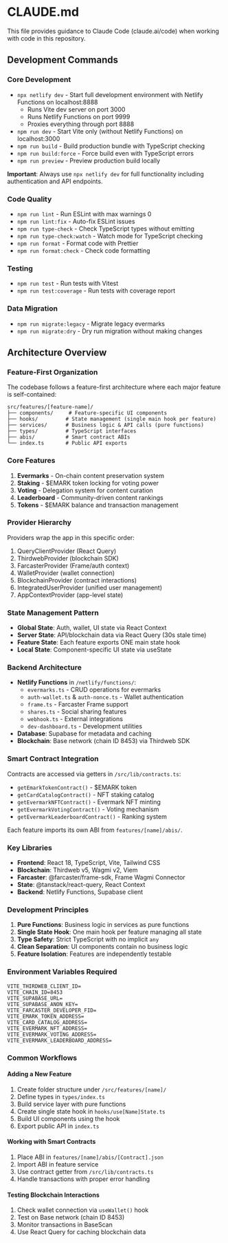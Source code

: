 # CLAUDE.md

This file provides guidance to Claude Code (claude.ai/code) when working with code in this repository.

## Development Commands

### Core Development
- `npx netlify dev` - Start full development environment with Netlify Functions on localhost:8888
  - Runs Vite dev server on port 3000
  - Runs Netlify Functions on port 9999
  - Proxies everything through port 8888
- `npm run dev` - Start Vite only (without Netlify Functions) on localhost:3000
- `npm run build` - Build production bundle with TypeScript checking
- `npm run build:force` - Force build even with TypeScript errors
- `npm run preview` - Preview production build locally

**Important**: Always use `npx netlify dev` for full functionality including authentication and API endpoints.

### Code Quality
- `npm run lint` - Run ESLint with max warnings 0
- `npm run lint:fix` - Auto-fix ESLint issues
- `npm run type-check` - Check TypeScript types without emitting
- `npm run type-check:watch` - Watch mode for TypeScript checking
- `npm run format` - Format code with Prettier
- `npm run format:check` - Check code formatting

### Testing
- `npm run test` - Run tests with Vitest
- `npm run test:coverage` - Run tests with coverage report

### Data Migration
- `npm run migrate:legacy` - Migrate legacy evermarks
- `npm run migrate:dry` - Dry run migration without making changes

## Architecture Overview

### Feature-First Organization
The codebase follows a feature-first architecture where each major feature is self-contained:

```
src/features/[feature-name]/
├── components/     # Feature-specific UI components
├── hooks/         # State management (single main hook per feature)
├── services/      # Business logic & API calls (pure functions)
├── types/         # TypeScript interfaces
├── abis/          # Smart contract ABIs
└── index.ts       # Public API exports
```

### Core Features
1. **Evermarks** - On-chain content preservation system
2. **Staking** - $EMARK token locking for voting power
3. **Voting** - Delegation system for content curation
4. **Leaderboard** - Community-driven content rankings
5. **Tokens** - $EMARK balance and transaction management

### Provider Hierarchy
Providers wrap the app in this specific order:
1. QueryClientProvider (React Query)
2. ThirdwebProvider (blockchain SDK)
3. FarcasterProvider (Frame/auth context)
4. WalletProvider (wallet connection)
5. BlockchainProvider (contract interactions)
6. IntegratedUserProvider (unified user management)
7. AppContextProvider (app-level state)

### State Management Pattern
- **Global State**: Auth, wallet, UI state via React Context
- **Server State**: API/blockchain data via React Query (30s stale time)
- **Feature State**: Each feature exports ONE main state hook
- **Local State**: Component-specific UI state via useState

### Backend Architecture
- **Netlify Functions** in `/netlify/functions/`:
  - `evermarks.ts` - CRUD operations for evermarks
  - `auth-wallet.ts` & `auth-nonce.ts` - Wallet authentication
  - `frame.ts` - Farcaster Frame support
  - `shares.ts` - Social sharing features
  - `webhook.ts` - External integrations
  - `dev-dashboard.ts` - Development utilities
- **Database**: Supabase for metadata and caching
- **Blockchain**: Base network (chain ID 8453) via Thirdweb SDK

### Smart Contract Integration
Contracts are accessed via getters in `/src/lib/contracts.ts`:
- `getEmarkTokenContract()` - $EMARK token
- `getCardCatalogContract()` - NFT staking catalog
- `getEvermarkNFTContract()` - Evermark NFT minting
- `getEvermarkVotingContract()` - Voting mechanism
- `getEvermarkLeaderboardContract()` - Ranking system

Each feature imports its own ABI from `features/[name]/abis/`.

### Key Libraries
- **Frontend**: React 18, TypeScript, Vite, Tailwind CSS
- **Blockchain**: Thirdweb v5, Wagmi v2, Viem
- **Farcaster**: @farcaster/frame-sdk, Frame Wagmi Connector
- **State**: @tanstack/react-query, React Context
- **Backend**: Netlify Functions, Supabase client

### Development Principles
1. **Pure Functions**: Business logic in services as pure functions
2. **Single State Hook**: One main hook per feature managing all state
3. **Type Safety**: Strict TypeScript with no implicit `any`
4. **Clean Separation**: UI components contain no business logic
5. **Feature Isolation**: Features are independently testable

### Environment Variables Required
```
VITE_THIRDWEB_CLIENT_ID=
VITE_CHAIN_ID=8453
VITE_SUPABASE_URL=
VITE_SUPABASE_ANON_KEY=
VITE_FARCASTER_DEVELOPER_FID=
VITE_EMARK_TOKEN_ADDRESS=
VITE_CARD_CATALOG_ADDRESS=
VITE_EVERMARK_NFT_ADDRESS=
VITE_EVERMARK_VOTING_ADDRESS=
VITE_EVERMARK_LEADERBOARD_ADDRESS=
```

### Common Workflows

#### Adding a New Feature
1. Create folder structure under `/src/features/[name]/`
2. Define types in `types/index.ts`
3. Build service layer with pure functions
4. Create single state hook in `hooks/use[Name]State.ts`
5. Build UI components using the hook
6. Export public API in `index.ts`

#### Working with Smart Contracts
1. Place ABI in `features/[name]/abis/[Contract].json`
2. Import ABI in feature service
3. Use contract getter from `/src/lib/contracts.ts`
4. Handle transactions with proper error handling

#### Testing Blockchain Interactions
1. Check wallet connection via `useWallet()` hook
2. Test on Base network (chain ID 8453)
3. Monitor transactions in BaseScan
4. Use React Query for caching blockchain data